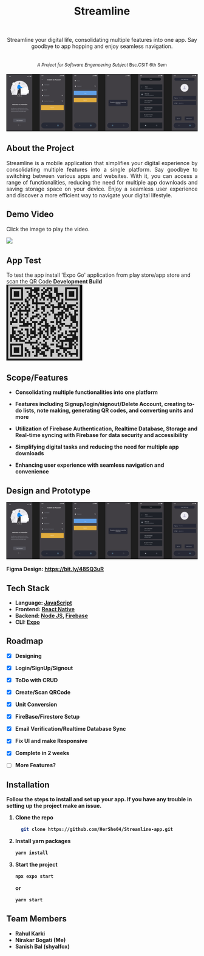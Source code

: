 
<div align="center">
  <h1>Streamline </h1><br>
  <p>Streamline your digital life, consolidating multiple features into one app. Say goodbye to app hopping and enjoy seamless navigation.</p>
 <br>
 <i> <small align="justify"> A Project  for  Software Engeneering Subject </i> Bsc.CSIT 6th Sem
  </small>
</div><br/>

<img src="https://github.com/HerShe04/Streamline-app/blob/main/assets/design.png" alt="Header photo" >

## About the Project 

<div align="center">
    <p align="justify"> 
   Streamline is a mobile application that simplifies your digital experience by consolidating multiple features into a single platform. Say goodbye to switching between various apps and websites. With it, you can access a range of functionalities, reducing the need for multiple app downloads and saving storage space on your device. Enjoy a seamless user experience and discover a more efficient way to navigate your digital lifestyle.
    </p>
</div>

## Demo Video

Click the image to play the video.

[<img src="https://img.youtube.com/vi/zwt3wSnS8fo/0.jpg" width="100">](https://www.youtube.com/watch?v=zwt3wSnS8fo)

## App Test
  To test the app install 'Expo Go' application from play store/app store and scan the QR Code
<strong>  Development Build <strong> <br>
   <img src="https://github.com/niracreate/Streamline-app/blob/main/build.png" alt="" width="200" height="200"> 
   

## Scope/Features

- Consolidating multiple functionalities into one platform

- Features including Signup/login/signout/Delete Account, creating to-do lists, note making, generating QR codes, and converting units and more
- Utilization of Firebase Authentication, Realtime Database, Storage and Real-time syncing with Firebase for data security and accessibility
- Simplifying digital tasks and reducing the need for multiple app downloads
- Enhancing user experience with seamless navigation and convenience


## Design and Prototype

<img src="https://github.com/HerShe04/Streamline-app/blob/main/assets/design.png">

Figma Design: https://bit.ly/48SQ3uR


<!-- TechStack -->
## Tech Stack 

-   Language: [JavaScript](https://www.typescriptlang.org/)
-   Frontend: [React Native](https://reactnative.dev/)
-   Backend: [Node JS](https://nodejs.org/), [Firebase](https://firebase.google.com/)
-   CLI: [Expo](https://expo.io/)


<!-- Features -->
## Roadmap 
* [x] Designing
* [x] Login/SignUp/Signout
* [x] ToDo with CRUD
* [x] Create/Scan QRCode
* [x] Unit Conversion
* [x] FireBase/Firestore Setup 
* [x] Email Verification/Realtime Database Sync 
* [x] Fix UI and make Responsive
* [x] Complete in 2 weeks
* [ ] More Features?


## Installation

Follow the steps to install and set up your app. If you have any trouble in setting up the project make an issue.

1. Clone the repo
   ```sh
     git clone https://github.com/HerShe04/Streamline-app.git
   ```
2. Install yarn packages
   ```sh
   yarn install
   ```
 
3. Start the project
   ```sh
   npx expo start
   ```
     or
   ```sh
   yarn start
   ```


## Team Members
* Rahul Karki
* Nirakar Bogati (Me)
* Sanish Bal (shyalfox)

